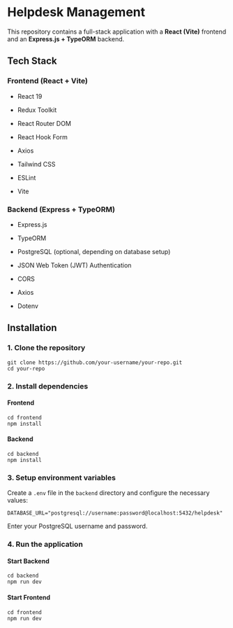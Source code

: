 # Helpdesk Management

This repository contains a full-stack application with a **React (Vite)** frontend and an **Express.js + TypeORM** backend.
## Tech Stack

### Frontend (React + Vite)

-   React 19
    
-   Redux Toolkit
    
-   React Router DOM
    
-   React Hook Form
    
-   Axios
    
-   Tailwind CSS
    
-   ESLint
    
-   Vite
    

### Backend (Express + TypeORM)

-   Express.js
    
-   TypeORM
    
-   PostgreSQL (optional, depending on database setup)
    
-   JSON Web Token (JWT) Authentication
    
-   CORS
    
-   Axios
    
-   Dotenv

## Installation

### 1. Clone the repository

    git clone https://github.com/your-username/your-repo.git
    cd your-repo
    
### 2. Install dependencies

#### Frontend
    cd frontend
    npm install
    
#### Backend

    cd backend
    npm install
### 3. Setup environment variables

Create a `.env` file in the `backend` directory and configure the necessary values:

    DATABASE_URL="postgresql://username:password@localhost:5432/helpdesk"
    
Enter your PostgreSQL username and password.

### 4. Run the application

#### Start Backend

    cd backend
	npm run dev

#### Start Frontend

	cd frontend
    npm run dev
